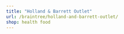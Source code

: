 ```yaml
---
title: "Holland & Barrett Outlet"
url: /braintree/holland-and-barrett-outlet/
shop: health food
---
```


